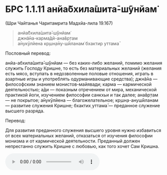 # БРС 1.1.11 анйа̄бхила̄шита̄-ш́ӯнйам̇

(Шри Чайтанья Чаритамрита Мадхйа-лила 19.167)

>анйа̄бхила̄шита̄-ш́ӯнйам̇<br/>
>джн̃а̄на-карма̄дй-ана̄вр̣там<br/>
>а̄нукӯлйена кр̣шн̣а̄ну-ш́ӣланам̇ бхактир уттама̄<br/>

Пословный перевод:

анйа-абхила̄шита̄-ш́ӯнйам — без каких-либо желаний, помимо желания служить Господу Кришне, то есть без материальных желаний (желания есть мясо, вступать в недозволенные половые отношения, играть в азартные игры и употреблять одурманивающие средства); джн̃а̄на — философским знанием монистов-майявади; карма — кармической деятельностью; а̄ди — показным отречением от мира, механической практикой йоги, изучением философии санкхьи и так далее; ана̄вр̣там — не покрытое; а̄нукӯлйена — благожелательное; кр̣шн̣а-ануш́ӣланам — развитие служения Кришне; бхактих̣ уттама̄ — преданное служение высшего разряда.

Перевод:

Для развития преданного служения высшего уровня нужно избавиться от всех материальных желаний, отказаться от изучения философии монизма и от кармической деятельности. Преданный должен непрестанно служить Кришне с любовью, как того хочет Сам Кришна.

![звучание шлоки](/1.1.11.m4a)
